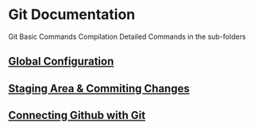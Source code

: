 # Git Documentation

Git Basic Commands Compilation
Detailed Commands in the sub-folders

## [Global Configuration](https://github.com/SepiaTB/Documentation/blob/documentation/Git/GlobalConfiguration.md)

## [Staging Area & Commiting Changes](https://github.com/SepiaTB/Documentation/blob/documentation/Git/CommitingChanges.md)

## [Connecting Github with Git](https://github.com/SepiaTB/Documentation/blob/documentation/Git/ConnectingGithub.md)
